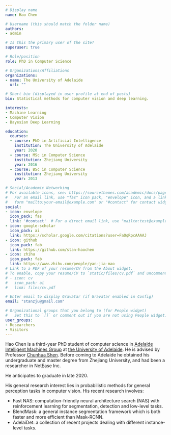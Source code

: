 ```yaml
---
# Display name
name: Hao Chen

# Username (this should match the folder name)
authors:
- admin

# Is this the primary user of the site?
superuser: true

# Role/position
role: PhD in Computer Science

# Organizations/Affiliations
organizations:
- name: The University of Adelaide
  url: ""

# Short bio (displayed in user profile at end of posts)
bio: Statistical methods for computer vision and deep learning.

interests:
- Machine Learning
- Computer Vision
- Bayesian Deep Learning

education:
  courses:
  - course: PhD in Artificial Intelligence
    institution: The University of Adelaide
    year: 2020
  - course: MSc in Computer Science
    institution: Zhejiang University
    year: 2016
  - course: BSc in Computer Science
    institution: Zhejiang University
    year: 2013

# Social/Academic Networking
# For available icons, see: https://sourcethemes.com/academic/docs/page-builder/#icons
#   For an email link, use "fas" icon pack, "envelope" icon, and a link in the
#   form "mailto:your-email@example.com" or "#contact" for contact widget.
social:
- icon: envelope
  icon_pack: fas
  link: '#contact'  # For a direct email link, use "mailto:test@example.org".
- icon: google-scholar
  icon_pack: ai
  link: https://scholar.google.com/citations?user=FaOqRpcAAAAJ
- icon: github
  icon_pack: fab
  link: https://github.com/stan-haochen
- icon: zhihu
  icon_pack: fab
  link: https://www.zhihu.com/people/yan-jia-mao
# Link to a PDF of your resume/CV from the About widget.
# To enable, copy your resume/CV to `static/files/cv.pdf` and uncomment the lines below.
# - icon: cv
#   icon_pack: ai
#   link: files/cv.pdf

# Enter email to display Gravatar (if Gravatar enabled in Config)
email: "stanzju@gmail.com"

# Organizational groups that you belong to (for People widget)
#   Set this to `[]` or comment out if you are not using People widget.
user_groups:
- Researchers
- Visitors
---
```


Hao Chen is a third-year PhD student of computer science in [Adelaide Intelligent Machines Group](https://github.com/aim-uofa) at [the University of Adelaide](https://www.adelaide.edu.au/). He is advised by Professor [Chunhua Shen](https://cs.adelaide.edu.au/~chhshen/). Before coming to Adelaide he obtained his undergraduate and master degree from Zhejiang University, and had been a researcher in NetEase Inc.

He anticipates to graduate in late 2020.

His general research interest lies in probabilistic methods for general perception tasks in computer vision. His recent research involves:

* Fast NAS: computation-friendly neural architecture search (NAS) with reinforcement learning for segmentation, detection and low-level tasks.
* BlendMask: a general instance segmentation framework which is both faster and more efficient than Mask-RCNN.
* AdelaiDet: a collection of recent projects dealing with different instance-level tasks.
